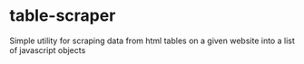 # table-scraper
Simple utility for scraping data from html tables on a given website into a list of javascript objects
